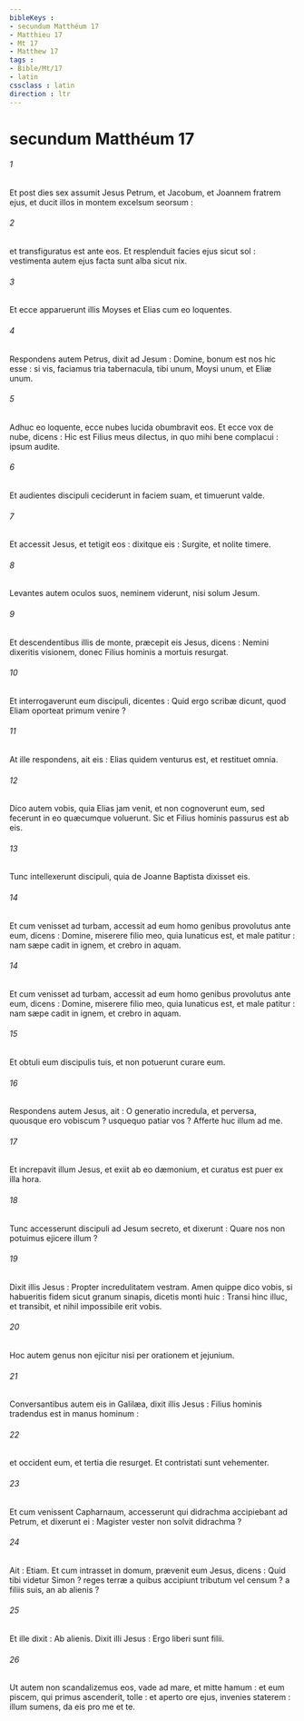 ```yaml
---
bibleKeys : 
- secundum Matthéum 17
- Matthieu 17
- Mt 17
- Matthew 17
tags : 
- Bible/Mt/17
- latin
cssclass : latin
direction : ltr
---
```


# secundum Matthéum 17

###### 1
Et post dies sex assumit Jesus Petrum, et Jacobum, et Joannem fratrem ejus, et ducit illos in montem excelsum seorsum :
###### 2
et transfiguratus est ante eos. Et resplenduit facies ejus sicut sol : vestimenta autem ejus facta sunt alba sicut nix.
###### 3
Et ecce apparuerunt illis Moyses et Elias cum eo loquentes.
###### 4
Respondens autem Petrus, dixit ad Jesum : Domine, bonum est nos hic esse : si vis, faciamus tria tabernacula, tibi unum, Moysi unum, et Eliæ unum.
###### 5
Adhuc eo loquente, ecce nubes lucida obumbravit eos. Et ecce vox de nube, dicens : Hic est Filius meus dilectus, in quo mihi bene complacui : ipsum audite.
###### 6
Et audientes discipuli ceciderunt in faciem suam, et timuerunt valde.
###### 7
Et accessit Jesus, et tetigit eos : dixitque eis : Surgite, et nolite timere.
###### 8
Levantes autem oculos suos, neminem viderunt, nisi solum Jesum.
###### 9
Et descendentibus illis de monte, præcepit eis Jesus, dicens : Nemini dixeritis visionem, donec Filius hominis a mortuis resurgat.
###### 10
Et interrogaverunt eum discipuli, dicentes : Quid ergo scribæ dicunt, quod Eliam oporteat primum venire ?
###### 11
At ille respondens, ait eis : Elias quidem venturus est, et restituet omnia.
###### 12
Dico autem vobis, quia Elias jam venit, et non cognoverunt eum, sed fecerunt in eo quæcumque voluerunt. Sic et Filius hominis passurus est ab eis.
###### 13
Tunc intellexerunt discipuli, quia de Joanne Baptista dixisset eis.
###### 14
Et cum venisset ad turbam, accessit ad eum homo genibus provolutus ante eum, dicens : Domine, miserere filio meo, quia lunaticus est, et male patitur : nam sæpe cadit in ignem, et crebro in aquam.
###### 14
Et cum venisset ad turbam, accessit ad eum homo genibus provolutus ante eum, dicens : Domine, miserere filio meo, quia lunaticus est, et male patitur : nam sæpe cadit in ignem, et crebro in aquam.
###### 15
Et obtuli eum discipulis tuis, et non potuerunt curare eum.
###### 16
Respondens autem Jesus, ait : O generatio incredula, et perversa, quousque ero vobiscum ? usquequo patiar vos ? Afferte huc illum ad me.
###### 17
Et increpavit illum Jesus, et exiit ab eo dæmonium, et curatus est puer ex illa hora.
###### 18
Tunc accesserunt discipuli ad Jesum secreto, et dixerunt : Quare nos non potuimus ejicere illum ?
###### 19
Dixit illis Jesus : Propter incredulitatem vestram. Amen quippe dico vobis, si habueritis fidem sicut granum sinapis, dicetis monti huic : Transi hinc illuc, et transibit, et nihil impossibile erit vobis.
###### 20
Hoc autem genus non ejicitur nisi per orationem et jejunium.
###### 21
Conversantibus autem eis in Galilæa, dixit illis Jesus : Filius hominis tradendus est in manus hominum :
###### 22
et occident eum, et tertia die resurget. Et contristati sunt vehementer.
###### 23
Et cum venissent Capharnaum, accesserunt qui didrachma accipiebant ad Petrum, et dixerunt ei : Magister vester non solvit didrachma ?
###### 24
Ait : Etiam. Et cum intrasset in domum, prævenit eum Jesus, dicens : Quid tibi videtur Simon ? reges terræ a quibus accipiunt tributum vel censum ? a filiis suis, an ab alienis ?
###### 25
Et ille dixit : Ab alienis. Dixit illi Jesus : Ergo liberi sunt filii.
###### 26
Ut autem non scandalizemus eos, vade ad mare, et mitte hamum : et eum piscem, qui primus ascenderit, tolle : et aperto ore ejus, invenies staterem : illum sumens, da eis pro me et te.
